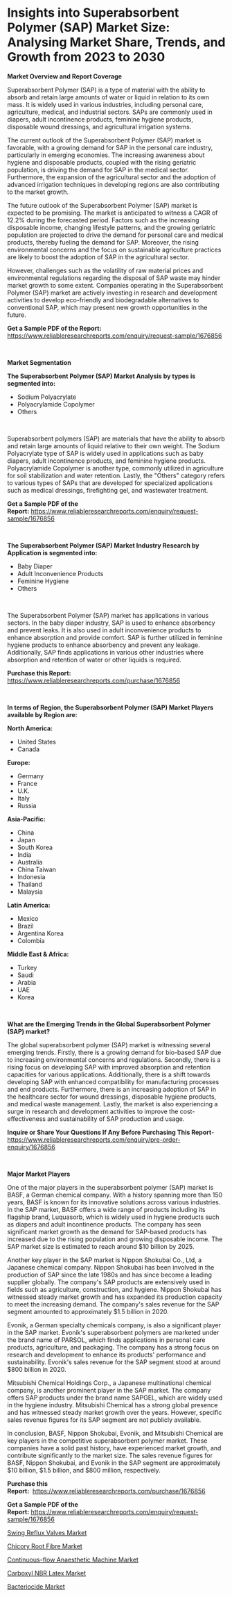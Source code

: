 <p><h1>Insights into Superabsorbent Polymer (SAP) Market Size: Analysing Market Share, Trends, and Growth from 2023 to 2030</h1></p><p><strong>Market Overview and Report Coverage</strong></p>
<p><p>Superabsorbent Polymer (SAP) is a type of material with the ability to absorb and retain large amounts of water or liquid in relation to its own mass. It is widely used in various industries, including personal care, agriculture, medical, and industrial sectors. SAPs are commonly used in diapers, adult incontinence products, feminine hygiene products, disposable wound dressings, and agricultural irrigation systems.</p><p>The current outlook of the Superabsorbent Polymer (SAP) market is favorable, with a growing demand for SAP in the personal care industry, particularly in emerging economies. The increasing awareness about hygiene and disposable products, coupled with the rising geriatric population, is driving the demand for SAP in the medical sector. Furthermore, the expansion of the agricultural sector and the adoption of advanced irrigation techniques in developing regions are also contributing to the market growth.</p><p>The future outlook of the Superabsorbent Polymer (SAP) market is expected to be promising. The market is anticipated to witness a CAGR of 12.2% during the forecasted period. Factors such as the increasing disposable income, changing lifestyle patterns, and the growing geriatric population are projected to drive the demand for personal care and medical products, thereby fueling the demand for SAP. Moreover, the rising environmental concerns and the focus on sustainable agriculture practices are likely to boost the adoption of SAP in the agricultural sector.</p><p>However, challenges such as the volatility of raw material prices and environmental regulations regarding the disposal of SAP waste may hinder market growth to some extent. Companies operating in the Superabsorbent Polymer (SAP) market are actively investing in research and development activities to develop eco-friendly and biodegradable alternatives to conventional SAP, which may present new growth opportunities in the future.</p></p>
<p><strong>Get a Sample PDF of the Report:</strong> <a href="https://www.reliableresearchreports.com/enquiry/request-sample/1676856">https://www.reliableresearchreports.com/enquiry/request-sample/1676856</a></p>
<p>&nbsp;</p>
<p><strong>Market Segmentation</strong></p>
<p><strong>The Superabsorbent Polymer (SAP) Market Analysis by types is segmented into:</strong></p>
<p><ul><li>Sodium Polyacrylate</li><li>Polyacrylamide Copolymer</li><li>Others</li></ul></p>
<p>&nbsp;</p>
<p><p>Superabsorbent polymers (SAP) are materials that have the ability to absorb and retain large amounts of liquid relative to their own weight. The Sodium Polyacrylate type of SAP is widely used in applications such as baby diapers, adult incontinence products, and feminine hygiene products. Polyacrylamide Copolymer is another type, commonly utilized in agriculture for soil stabilization and water retention. Lastly, the "Others" category refers to various types of SAPs that are developed for specialized applications such as medical dressings, firefighting gel, and wastewater treatment.</p></p>
<p><strong>Get a Sample PDF of the Report:</strong>&nbsp;<a href="https://www.reliableresearchreports.com/enquiry/request-sample/1676856">https://www.reliableresearchreports.com/enquiry/request-sample/1676856</a></p>
<p>&nbsp;</p>
<p><strong>The Superabsorbent Polymer (SAP) Market Industry Research by Application is segmented into:</strong></p>
<p><ul><li>Baby Diaper</li><li>Adult Inconvenience Products</li><li>Feminine Hygiene</li><li>Others</li></ul></p>
<p>&nbsp;</p>
<p><p>The Superabsorbent Polymer (SAP) market has applications in various sectors. In the baby diaper industry, SAP is used to enhance absorbency and prevent leaks. It is also used in adult inconvenience products to enhance absorption and provide comfort. SAP is further utilized in feminine hygiene products to enhance absorbency and prevent any leakage. Additionally, SAP finds applications in various other industries where absorption and retention of water or other liquids is required.</p></p>
<p><strong>Purchase this Report:</strong>&nbsp; <a href="https://www.reliableresearchreports.com/purchase/1676856">https://www.reliableresearchreports.com/purchase/1676856</a></p>
<p>&nbsp;</p>
<p><strong>In terms of Region, the Superabsorbent Polymer (SAP) Market Players available by Region are:</strong></p>
<p>
    <p> <strong> North America: </strong>
        <ul>
            <li>United States</li>
            <li>Canada</li>
        </ul>
        </p> 
    <p> <strong> Europe: </strong>
        <ul>
            <li>Germany</li>
            <li>France</li>
            <li>U.K.</li>
            <li>Italy</li>
            <li>Russia</li>
        </ul>
        </p> 
    <p> <strong> Asia-Pacific: </strong>
        <ul>
            <li>China</li>
            <li>Japan</li>
            <li>South Korea</li>
            <li>India</li>
            <li>Australia</li>
            <li>China Taiwan</li>
            <li>Indonesia</li>
            <li>Thailand</li>
            <li>Malaysia</li>
        </ul>
        </p> 
    <p> <strong> Latin America: </strong>
        <ul>
            <li>Mexico</li>
            <li>Brazil</li>
            <li>Argentina Korea</li>
            <li>Colombia</li>
        </ul>
        </p> 
    <p> <strong> Middle East & Africa: </strong>
        <ul>
            <li>Turkey</li>
            <li>Saudi</li>
            <li>Arabia</li>
            <li>UAE</li>
            <li>Korea</li>
        </ul>
    </p>
    </p>
<p>&nbsp;</p>
<p><strong>What are the Emerging Trends in the Global Superabsorbent Polymer (SAP) market?</strong></p>
<p><p>The global superabsorbent polymer (SAP) market is witnessing several emerging trends. Firstly, there is a growing demand for bio-based SAP due to increasing environmental concerns and regulations. Secondly, there is a rising focus on developing SAP with improved absorption and retention capacities for various applications. Additionally, there is a shift towards developing SAP with enhanced compatibility for manufacturing processes and end products. Furthermore, there is an increasing adoption of SAP in the healthcare sector for wound dressings, disposable hygiene products, and medical waste management. Lastly, the market is also experiencing a surge in research and development activities to improve the cost-effectiveness and sustainability of SAP production and usage.</p></p>
<p><strong>Inquire or Share Your Questions If Any Before Purchasing This Report</strong>- <a href="https://www.reliableresearchreports.com/enquiry/pre-order-enquiry/1676856">https://www.reliableresearchreports.com/enquiry/pre-order-enquiry/1676856</a></p>
<p>&nbsp;</p>
<p><strong>Major Market Players</strong></p>
<p><p>One of the major players in the superabsorbent polymer (SAP) market is BASF, a German chemical company. With a history spanning more than 150 years, BASF is known for its innovative solutions across various industries. In the SAP market, BASF offers a wide range of products including its flagship brand, Luquasorb, which is widely used in hygiene products such as diapers and adult incontinence products. The company has seen significant market growth as the demand for SAP-based products has increased due to the rising population and growing disposable income. The SAP market size is estimated to reach around $10 billion by 2025.</p><p>Another key player in the SAP market is Nippon Shokubai Co., Ltd, a Japanese chemical company. Nippon Shokubai has been involved in the production of SAP since the late 1980s and has since become a leading supplier globally. The company's SAP products are extensively used in fields such as agriculture, construction, and hygiene. Nippon Shokubai has witnessed steady market growth and has expanded its production capacity to meet the increasing demand. The company's sales revenue for the SAP segment amounted to approximately $1.5 billion in 2020.</p><p>Evonik, a German specialty chemicals company, is also a significant player in the SAP market. Evonik's superabsorbent polymers are marketed under the brand name of PARSOL, which finds applications in personal care products, agriculture, and packaging. The company has a strong focus on research and development to enhance its products' performance and sustainability. Evonik's sales revenue for the SAP segment stood at around $800 billion in 2020.</p><p>Mitsubishi Chemical Holdings Corp., a Japanese multinational chemical company, is another prominent player in the SAP market. The company offers SAP products under the brand name SAPGEL, which are widely used in the hygiene industry. Mitsubishi Chemical has a strong global presence and has witnessed steady market growth over the years. However, specific sales revenue figures for its SAP segment are not publicly available.</p><p>In conclusion, BASF, Nippon Shokubai, Evonik, and Mitsubishi Chemical are key players in the competitive superabsorbent polymer market. These companies have a solid past history, have experienced market growth, and contribute significantly to the market size. The sales revenue figures for BASF, Nippon Shokubai, and Evonik in the SAP segment are approximately $10 billion, $1.5 billion, and $800 million, respectively.</p></p>
<p><strong>Purchase this Report:</strong>&nbsp;&nbsp;<a href="https://www.reliableresearchreports.com/purchase/1676856">https://www.reliableresearchreports.com/purchase/1676856</a></p>
<p></p>
<p><strong>Get a Sample PDF of the Report:</strong>&nbsp;<a href="https://www.reliableresearchreports.com/enquiry/request-sample/1676856">https://www.reliableresearchreports.com/enquiry/request-sample/1676856</a></p>
<p><p><a href="https://www.linkedin.com/pulse/swing-reflux-valves-market-research-report-unlocks-analysis/">Swing Reflux Valves Market</a></p><p><a href="https://medium.com/@justicelang2023/chicory-root-fibre-market-size-growth-forecast-2023-2030-adf0b5390d31">Chicory Root Fibre Market</a></p><p><a href="https://www.linkedin.com/pulse/continuous-flow-anaesthetic-machine-market-size-2023-2030/">Continuous-flow Anaesthetic Machine Market</a></p><p><a href="https://medium.com/@heatherhall44/carboxyl-nbr-latex-market-size-growth-forecast-2023-2030-b7f7a5d1cacb">Carboxyl NBR Latex Market</a></p><p><a href="https://github.com/sofayahoo2023/Market-Research-Report-List-1/blob/main/bacteriocide-market.md">Bacteriocide Market</a></p></p>